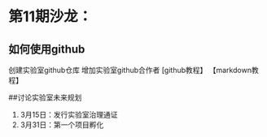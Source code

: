 # 第11期沙龙：
## 如何使用github
创建实验室github仓库
增加实验室github合作者
[github教程】
【markdown教程】

##讨论实验室未来规划

1. 3月15日：发行实验室治理通证
2. 3月31日：第一个项目孵化
